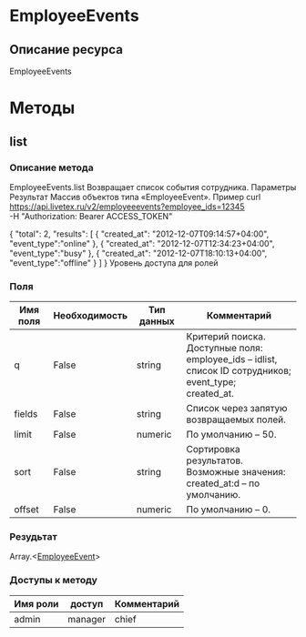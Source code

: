 
# EmployeeEvents

## Описание ресурса
EmployeeEvents

# Методы

## list

### Описание метода
EmployeeEvents.list
Возвращает список события сотрудника.
Параметры
Результат
Массив объектов типа «EmployeeEvent».
Пример
curl https://api.livetex.ru/v2/employeeevents?employee_ids=12345 \
-H "Authorization: Bearer ACCESS_TOKEN"

{
	"total": 2,
	"results": [
		{
			"created_at": "2012-12-07T09:14:57+04:00",
			"event_type":"online"
		},
		{
			"created_at": "2012-12-07T12:34:23+04:00",
			"event_type":"busy"
		},
		{
			"created_at": "2012-12-07T18:10:13+04:00",
			"event_type":"offline"
		}
	]
}
Уровень доступа для ролей


### Поля

| Имя поля | Необходимость | Тип данных | Комментарий |
|---|---|---|---|
|q|False|string|Критерий поиска.<br/>Доступные поля:<br/>employee_ids – idlist, список ID сотрудников;<br/>event_type;<br/>created_at.<br/>|
|fields|False|string|Список через запятую возвращаемых полей.<br/>|
|limit|False|numeric|По умолчанию – 50.<br/>|
|sort|False|string|Сортировка результатов.<br/>Возможные значения:<br/>created_at:d – по умолчанию.<br/>|
|offset|False|numeric|По умолчанию – 0.<br/>|

### Резудьтат
Array.<[EmployeeEvent](types/EmployeeEvent.md)>
### Доступы к методу

| Имя роли | доступ | Комментарий |
|---|---|---|
|admin|manager|chief|chief_partner|operator|admin_partner